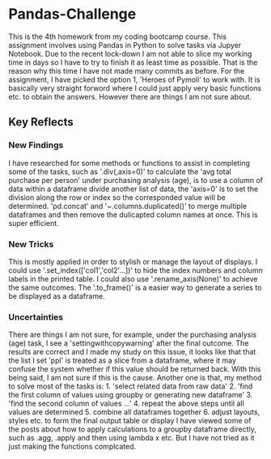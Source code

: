 # Pandas-Challenge
This is the 4th homework from my coding bootcamp course.
This assignment involves using Pandas in Python to solve tasks via Jupyer Notebook. Due to the recent lock-down I am not able to slice my working time in days so I have to try to finish it as least time as possible. That is the reason why this time I have not made many commits as before. For the assignment, I have picked the option 1, 'Heroes of Pymoli' to work with. It is basically very straight forword where I could just apply very basic functions etc. to obtain the answers. However there are things I am not sure about.

## Key Reflects

### New Findings
I have researched for some methods or functions to assist in completing some of the tasks, such as '.div(<a list>,axis=0)' to calculate the 'avg total purchase per person' under purchasing analysis (age), is to use a column of data within a dataframe divide another list of data, the 'axis=0' is to set the division along the row or index so the corresponded value will be determined. 'pd.concat' and '~<a dataframe>.columns.duplicated()' to merge multiple dataframes and then remove the dulicapted column names at once. This is super efficient.

### New Tricks
This is mostly applied in order to stylish or manage the layout of displays. I could use '.set_index(['col1','col2'...])' to hide the index numbers and column labels in the printed table. I could also use '.rename_axis(None)' to achieve the same outcomes. The '.to_frame()' is a easier way to generate a series to be displayed as a dataframe.
    
### Uncertainties
There are things I am not sure, for example, under the purchasing analysis (age) task, I see a 'settingwithcopywarning' after the final outcome. The results are correct and I made my study on this issue, it looks like that that the list I set 'ppl' is treated as a slice from a dataframe, where it may confuse the system whether if this value should be returned back. With this being said, I am not sure if this is the cause.
Another one is that, my method to solve most of the tasks is:
    1.  'select related data from raw data'
    2.  'find the first column of values using groupby or generating new dataframe'
    3.  'find the second column of values ...'
    4.  repeat the above steps until all values are determined
    5.  combine all dataframes together
    6.  adjust layouts, styles etc. to form the final output table or display
I have viewed some of the posts about how to apply calculations to a groupby dataframe directly, such as .agg, .apply and then using lambda x etc. But I have not tried as it just making the functions complcated.
